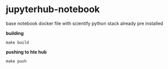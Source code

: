 # jupyterhub-notebook
base notebook docker file with scientify python stack already pre installed

**building**
```
make build
```

**pushing to hte hub**
```
make push
```
